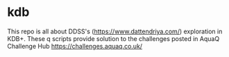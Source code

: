# kdb
This repo is all about DDSS's (https://www.dattendriya.com/) exploration in KDB+. 
These q scripts provide solution to the challenges posted in AquaQ Challenge Hub https://challenges.aquaq.co.uk/
